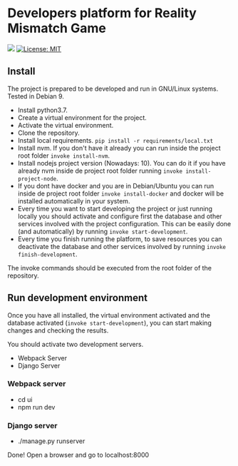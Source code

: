 # Developers platform for Reality Mismatch Game

![](https://travis-ci.org/ElChicoDePython/RealityMismatch-DevelopersPlatform.svg?branch=master)
[![License: MIT](https://img.shields.io/badge/License-MIT-yellow.svg)](https://opensource.org/licenses/MIT)

## Install

The project is prepared to be developed and run in GNU/Linux systems.
Tested in Debian 9.

- Install python3.7.
- Create a virtual environment for the project.
- Activate the virtual environment.
- Clone the repository.
- Install local requirements. `pip install -r requirements/local.txt`
- Install nvm. If you don't have it already you can run inside the project root folder `invoke install-nvm`.
- Install nodejs project version (Nowadays: 10). You can do it if you have already nvm inside de project root folder running `invoke install-project-node`.
- If you dont have docker and you are in Debian/Ubuntu you can run inside de project root folder `invoke install-docker` and docker will be installed automatically in your system.
- Every time you want to start developing the project or just running locally you should activate and configure first the database and other services involved with the project configuration. This can be easily done (and automatically) by running `invoke start-development`.
- Every time you finish running the platform, to save resources you can deactivate the database and other services involved by running `invoke finish-development`.

The invoke commands should be executed from the root folder of the repository.

## Run development environment

Once you have all installed, the virtual environment activated and the database activated (`invoke start-development`), you can start making changes and
checking the results.

You should activate two development servers.

- Webpack Server
- Django Server

### Webpack server

- cd ui
- npm run dev

### Django server

- ./manage.py runserver

Done! Open a browser and go to localhost:8000
